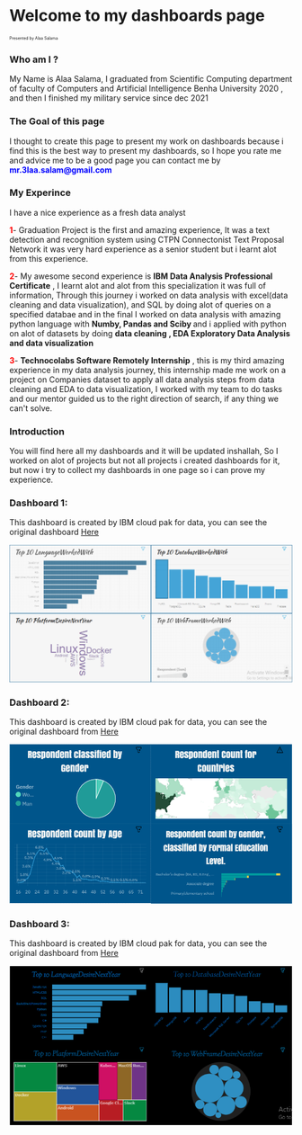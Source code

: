 <h1> Welcome to my dashboards page </h1>
<p style="font-size:50%;">Presented by Alaa Salama</p>

<h3>Who am I ?</h3>
<p>My Name is Alaa Salama, I graduated from Scientific Computing department of faculty of Computers and Artificial Intelligence Benha University 2020 , and then I finished my military service since dec 2021 </p>


<h3>The Goal of this page</h3>
<p>I thought to create this page to present my work on dashboards because i find this is the best way to present my dashboards, so I hope you rate me and advice me to be a good page you can contact me by <b style='color:blue'>mr.3laa.salam@gmail.com</b></p>



<h3>My Experince</h3>
<p>I have a nice experience as a fresh data analyst </p>

<p><b style='color:red'>1</b>- Graduation Project is the first and amazing experience, It was a text detection and recognition system using CTPN Connectonist Text Proposal Network it was very hard experience as a senior student but i learnt alot from this experience.</p>

<p>
  <b style='color:red'>2</b>- My awesome second experience is 
  <b>IBM Data Analysis Professional Certificate</b> , I learnt alot and alot from this specialization it was full of information, Through this journey i worked on data analysis with excel(data cleaning and data visualization), and SQL by doing alot of queries on a specified databae and in the final I worked on data analysis with amazing python language with <b>Numby, Pandas and Sciby </b> and i applied with python on alot of datasets by doing <b>data cleaning , EDA Exploratory Data Analysis and data visualization </b> 
</p>
  
<p><b style='color:red'>3</b>- <b>Technocolabs Software Remotely Internship</b> , this is my third amazing experience in my data analysis journey, this internship made me work on a project on Companies dataset to apply all data analysis steps from data cleaning and EDA to data visualization, I worked with my team to do tasks and our mentor guided us to the right direction of search, if any thing we can't solve.</p>  
  

<h3>Introduction</h3>
<p>You will find here all my dashboards and it will be updated inshallah, So I worked on alot of projects but not all projects i created dashboards for it, but now i try to collect my dashboards in one page so i can prove my experience.</p>


<h3 >Dashboard 1:</h3>
<p>This dashboard is created by IBM cloud pak for data, you can see the original dashboard <a href='https://eu-gb.dataplatform.cloud.ibm.com/dashboards/fe727237-e62c-4695-a052-3f0ea7f66ccc/view/7238f20b33e86d9f44c9eee4079d7a037963715bbabb8051808c7b495b647997a93b41c0c82f425cdf445030f7bf1b59ce'>Here</a></p>
<img src='Current Technologies.PNG'>


<h3 >Dashboard 2:</h3>
<p>This dashboard is created by IBM cloud pak for data, you can see the original dashboard from <a href='https://eu-gb.dataplatform.cloud.ibm.com/dashboards/4194f97c-f364-4c0c-83a7-202f1afa6637/view/5465fd786fb02dca68d7c4e4079d7a037963715bbabb8051808c7b495b647997a93b41c0c82f425cdf445030f7bf1b59ce'>Here</a></p>
<img src='Demographics.PNG'>


<h3 >Dashboard 3:</h3>
<p>This dashboard is created by IBM cloud pak for data, you can see the original dashboard from <a href='https://eu-gb.dataplatform.cloud.ibm.com/dashboards/2d1757dc-4863-4252-9883-8ab87e9b7a84/view/0104a1081eb46cf77ed7b1e4079d7a037963715bbabb8051808c7b495b647997a93b41c0c82f425cdf445030f7bf1b59ce'>Here</a></p>
<img src='Future Technologies.PNG'>














